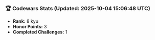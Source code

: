 ### 🏆 Codewars Stats (Updated: 2025-10-04 15:06:48 UTC)

- **Rank:** 8 kyu
- **Honor Points:** 3
- **Completed Challenges:** 1
